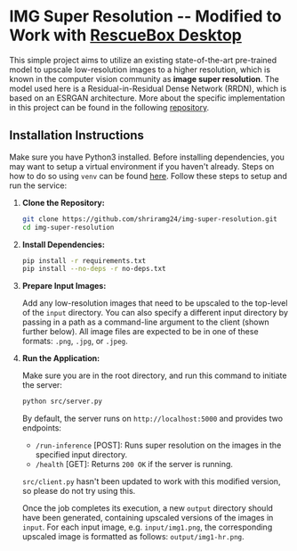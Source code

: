 # IMG Super Resolution -- Modified to Work with [RescueBox Desktop](https://github.com/UMass-Rescue/RescueBox-Desktop)

This simple project aims to utilize an existing state-of-the-art pre-trained model to upscale low-resolution images to a higher resolution, which is known in the computer vision community as **image super resolution**. The model used here is a Residual-in-Residual Dense Network (RRDN), which is based on an ESRGAN architecture. More about the specific implementation in this project can be found in the following [repository](https://github.com/idealo/image-super-resolution). 

## Installation Instructions

Make sure you have Python3 installed. Before installing dependencies, you may want to setup a virtual environment if you haven't already. Steps on how to do so using `venv` can be found [here](https://docs.python.org/3/library/venv.html). Follow these steps to setup and run the service:

1. **Clone the Repository:**
    ```bash
    git clone https://github.com/shriramg24/img-super-resolution.git
    cd img-super-resolution
    ```

2. **Install Dependencies:**
    ```bash
    pip install -r requirements.txt
    pip install --no-deps -r no-deps.txt
    ```

3. **Prepare Input Images:**

    Add any low-resolution images that need to be upscaled to the top-level of the `input` directory. You can also specify a different input directory by passing in a path as a command-line argument to the client (shown further below). All image files are expected to be in one of these formats: `.png`, `.jpg`, or `.jpeg`.

4. **Run the Application:**

    Make sure you are in the root directory, and run this command to initiate the server:
    ```bash
    python src/server.py
    ```

    By default, the server runs on `http://localhost:5000` and provides two endpoints:
    - `/run-inference` [POST]: Runs super resolution on the images in the specified input directory.
    - `/health` [GET]: Returns `200 OK` if the server is running.

    `src/client.py` hasn't been updated to work with this modified version, so please do not try using this.
    <!-- Once the server is up and running, you can start the client by running the following command in a separate terminal instance. The argument `--input-dir` has a default value of `input`, but you can pass in any valid directory path:
    ```bash
    python src/client.py --input-dir input
    ``` -->

    Once the job completes its execution, a new `output` directory should have been generated, containing upscaled versions of the images in `input`. For each input image, e.g. `input/img1.png`, the corresponding upscaled image is formatted as follows: `output/img1-hr.png`.
